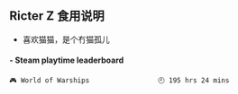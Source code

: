 ## Ricter Z 食用说明
- 喜欢猫猫，是个冇猫孤儿

<!-- steam-box start -->
#### - Steam playtime leaderboard
```text
🎮 World of Warships                 🕘 195 hrs 24 mins
```
<!-- Powered by https://github.com/YouEclipse/steam-box . -->
<!-- steam-box end -->
